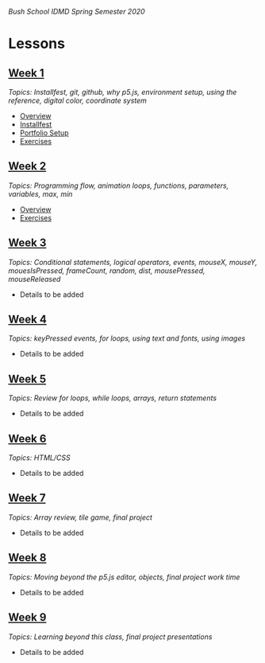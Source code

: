 _Bush School IDMD Spring Semester 2020_

# Lessons
## [Week 1](week1)
_Topics: Installfest, git, github, why p5.js, environment setup, using the reference, digital color, coordinate system_

* [Overview](week1)
* [Installfest](week1/installfest.md)
* [Portfolio Setup](week1/portfolio.md)
* [Exercises](week1/exercises)

## [Week 2](week2)
_Topics: Programming flow, animation loops, functions, parameters, variables, max, min_

* [Overview](week2)
* [Exercises](week2/exercises)

## [Week 3](week3)
_Topics: Conditional statements, logical operators, events, mouseX, mouseY, mouesIsPressed, frameCount, random, dist, mousePressed, mouseReleased_

* Details to be added

## [Week 4](week4)
_Topics: keyPressed events, for loops, using text and fonts, using images_

* Details to be added

## [Week 5](week5)
_Topics: Review for loops, while loops, arrays, return statements_

* Details to be added

## [Week 6](week6)
_Topics: HTML/CSS_

* Details to be added

## [Week 7](week7)
_Topics: Array review, tile game, final project_

* Details to be added

## [Week 8](week8)
_Topics: Moving beyond the p5.js editor, objects, final project work time_

* Details to be added

## [Week 9](week9)
_Topics: Learning beyond this class, final project presentations_

* Details to be added

